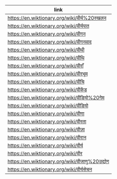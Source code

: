 |link|
|----|
|https://en.wiktionary.org/wiki/वीर्य%20स्खलन|
|https://en.wiktionary.org/wiki/वीर्यपात|
|https://en.wiktionary.org/wiki/वीगन|
|https://en.wiktionary.org/wiki/वीगनवाद|
|https://en.wiktionary.org/wiki/वीथी|
|https://en.wiktionary.org/wiki/वीथि|
|https://en.wiktionary.org/wiki/वीराँ|
|https://en.wiktionary.org/wiki/वीरभूम|
|https://en.wiktionary.org/wiki/वीचि|
|https://en.wiktionary.org/wiki/वीकेंड|
|https://en.wiktionary.org/wiki/वीडियो%20गेम|
|https://en.wiktionary.org/wiki/वीडियो|
|https://en.wiktionary.org/wiki/वीणा|
|https://en.wiktionary.org/wiki/वीरता|
|https://en.wiktionary.org/wiki/वीज़ा|
|https://en.wiktionary.org/wiki/वीरान|
|https://en.wiktionary.org/wiki/वीर्य|
|https://en.wiktionary.org/wiki/वीर|
|https://en.wiktionary.org/wiki/वीजाणु%20उद्योग|
|https://en.wiktionary.org/wiki/वीर्यसेचन|
